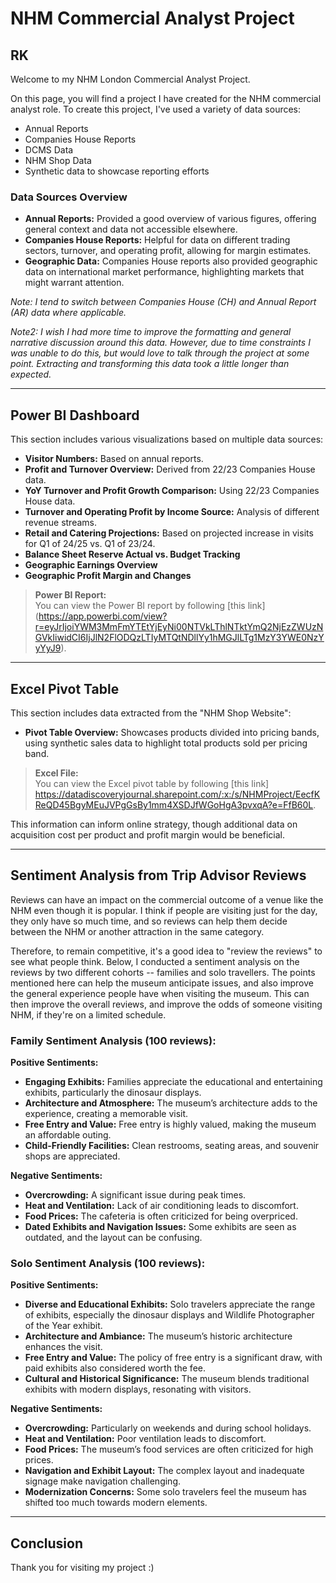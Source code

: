 # NHM Commercial Analyst Project

## RK

Welcome to my NHM London Commercial Analyst Project.

On this page, you will find a project I have created for the NHM commercial analyst role. To create this project, I've used a variety of data sources:

- Annual Reports
- Companies House Reports
- DCMS Data
- NHM Shop Data
- Synthetic data to showcase reporting efforts

### Data Sources Overview

- **Annual Reports:** Provided a good overview of various figures, offering general context and data not accessible elsewhere.
- **Companies House Reports:** Helpful for data on different trading sectors, turnover, and operating profit, allowing for margin estimates.
- **Geographic Data:** Companies House reports also provided geographic data on international market performance, highlighting markets that might warrant attention.

*Note: I tend to switch between Companies House (CH) and Annual Report (AR) data where applicable.*

_Note2: I wish I had more time to improve the formatting and general narrative discussion around this data. However, due to time constraints I was unable to do this, but would love to talk through the project at some point. Extracting and transforming this data took a little longer than expected._

---

## Power BI Dashboard

This section includes various visualizations based on multiple data sources:

- **Visitor Numbers:** Based on annual reports.
- **Profit and Turnover Overview:** Derived from 22/23 Companies House data.
- **YoY Turnover and Profit Growth Comparison:** Using 22/23 Companies House data.
- **Turnover and Operating Profit by Income Source:** Analysis of different revenue streams.
- **Retail and Catering Projections:** Based on projected increase in visits for Q1 of 24/25 vs. Q1 of 23/24.
- **Balance Sheet Reserve Actual vs. Budget Tracking**
- **Geographic Earnings Overview**
- **Geographic Profit Margin and Changes**

> **Power BI Report:**  
You can view the Power BI report by following [this link] (https://app.powerbi.com/view?r=eyJrIjoiYWM3MmFmYTEtYjEyNi00NTVkLThlNTktYmQ2NjEzZWUzNGVkIiwidCI6IjJlN2FlODQzLTIyMTQtNDllYy1hMGJlLTg1MzY3YWE0NzYyYyJ9). 

---

## Excel Pivot Table

This section includes data extracted from the "NHM Shop Website":

- **Pivot Table Overview:** Showcases products divided into pricing bands, using synthetic sales data to highlight total products sold per pricing band.

> **Excel File:**  
You can view the Excel pivot table by following [this link] https://datadiscoveryjournal.sharepoint.com/:x:/s/NHMProject/EecfKReQD45BgyMEuJVPgGsBy1mm4XSDJfWGoHgA3pvxqA?e=FfB60L.

This information can inform online strategy, though additional data on acquisition cost per product and profit margin would be beneficial.

---

## Sentiment Analysis from Trip Advisor Reviews

Reviews can have an impact on the commercial outcome of a venue like the NHM even though it is popular. I think if people are visiting just for the day, they only have so much time, and so reviews can help them decide between the NHM or another attraction in the same category. 

Therefore, to remain competitive, it's a good idea to "review the reviews"  to see what people think. Below, I conducted a sentiment analysis on the reviews by two different cohorts -- families and solo travellers. The points mentioned here can help the museum anticipate issues, and also improve the general experience people have when visiting the museum. This can then improve the overall reviews, and improve the odds of someone visiting NHM, if they're on a limited schedule.

### Family Sentiment Analysis (100 reviews):

**Positive Sentiments:**

- **Engaging Exhibits:** Families appreciate the educational and entertaining exhibits, particularly the dinosaur displays.
- **Architecture and Atmosphere:** The museum’s architecture adds to the experience, creating a memorable visit.
- **Free Entry and Value:** Free entry is highly valued, making the museum an affordable outing.
- **Child-Friendly Facilities:** Clean restrooms, seating areas, and souvenir shops are appreciated.

**Negative Sentiments:**

- **Overcrowding:** A significant issue during peak times.
- **Heat and Ventilation:** Lack of air conditioning leads to discomfort.
- **Food Prices:** The cafeteria is often criticized for being overpriced.
- **Dated Exhibits and Navigation Issues:** Some exhibits are seen as outdated, and the layout can be confusing.

### Solo Sentiment Analysis (100 reviews):

**Positive Sentiments:**

- **Diverse and Educational Exhibits:** Solo travelers appreciate the range of exhibits, especially the dinosaur displays and Wildlife Photographer of the Year exhibit.
- **Architecture and Ambiance:** The museum’s historic architecture enhances the visit.
- **Free Entry and Value:** The policy of free entry is a significant draw, with paid exhibits also considered worth the fee.
- **Cultural and Historical Significance:** The museum blends traditional exhibits with modern displays, resonating with visitors.

**Negative Sentiments:**

- **Overcrowding:** Particularly on weekends and during school holidays.
- **Heat and Ventilation:** Poor ventilation leads to discomfort.
- **Food Prices:** The museum’s food services are often criticized for high prices.
- **Navigation and Exhibit Layout:** The complex layout and inadequate signage make navigation challenging.
- **Modernization Concerns:** Some solo travelers feel the museum has shifted too much towards modern elements.

---

## Conclusion

Thank you for visiting my project :)
